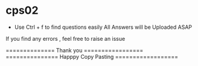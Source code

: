 # cps02
 * Use Ctrl + f to find questions easily
All Answers will be Uploaded ASAP

If you find any errors , feel free to raise an issue

==============        Thank you         =================
===============  Happpy Copy Pasting   ==================
